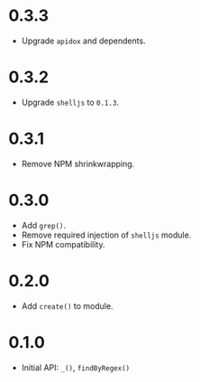 # 0.3.3

* Upgrade `apidox` and dependents.

# 0.3.2

* Upgrade `shelljs` to `0.1.3`.

# 0.3.1

* Remove NPM shrinkwrapping.

# 0.3.0

* Add `grep()`.
* Remove required injection of `shelljs` module.
* Fix NPM compatibility.

# 0.2.0

* Add `create()` to module.

# 0.1.0

* Initial API: `_()`, `findByRegex()`
